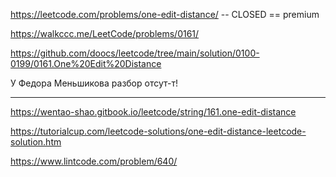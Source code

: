 https://leetcode.com/problems/one-edit-distance/ -- CLOSED == premium

https://walkccc.me/LeetCode/problems/0161/

https://github.com/doocs/leetcode/tree/main/solution/0100-0199/0161.One%20Edit%20Distance

У Федора Меньшикова разбор отсут-т!

__________

https://wentao-shao.gitbook.io/leetcode/string/161.one-edit-distance

https://tutorialcup.com/leetcode-solutions/one-edit-distance-leetcode-solution.htm

https://www.lintcode.com/problem/640/
